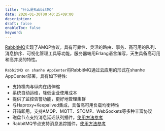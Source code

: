 ```yaml
---
title: "什么是RabbitMQ"
date: 2020-01-30T00:40:25+09:00
description: 
draft: false
enableToc: false
keyword: 
---
```


[RabbitMQ](https://www.rabbitmq.com/)实现了AMQP协议，具有可靠性、灵活的路由、事务、高可用的队列、消息排序、可视化管理工具等功能，服务器端用Erlang语言编写，天生具备高可用和高并发的特性。

`RabbitMQ on shanhe AppCenter`将RabbitMQ通过云应用的形式在shanhe AppCenter部署，具有如下特性:

- 支持横向与纵向在线伸缩
- 系统自动运维，降低企业使用成本
- 提供了监控告警功能，更好地管理集群
- 与Haproxy+Keepalived集成，具备高可用负载均衡特性
- 开箱即用，支持AMQP、MQTT、STOMP、WebSockets等多种丰富协议
- 磁盘节点支持消息延迟队列插件，[使用方法参考](https://github.com/rabbitmq/rabbitmq-delayed-message-exchange)
- RabbitMQ节点支持消息追踪插件，[使用方法参考](http://www.rabbitmq.com/firehose.html)